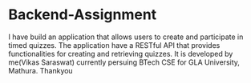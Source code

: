 # Backend-Assignment
I have build an application that allows users to create and participate in timed quizzes. The application have a RESTful API that provides functionalities for creating and retrieving quizzes.
It is developed by me(Vikas Saraswat) currently persuing BTech CSE for GLA University, Mathura. 
Thankyou
